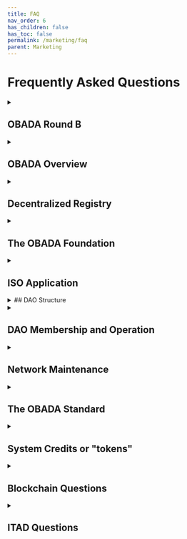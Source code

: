 ```yaml
---
title: FAQ
nav_order: 6
has_children: false
has_toc: false
permalink: /marketing/faq
parent: Marketing
---
```


# Frequently Asked Questions

<details>
  <summary>
  
  ## OBADA Round B
  
  </summary>
  
**1. What is this?**
Round B of the OBADA Decentralized Autonomous Organization (DAO)

**2. What does a company gain from joining?**
By joining, a company gains:
  - a seat at the table as the OBADA DAO shapes the future
  - voting rights: 1 vote per member company
  - system credit rights, also known as token rights, the right to a certain number of system credits
  - node rights: the right to operate a node
  - revenue sharing: operating a node entitles the node operator a share of the revenues from fees charged to users of the network
  
**3. Is this a solicitation for an investment?**
No. It definitely is not a solicitation for an investment.  
  
**4. What is OBADA building?**
- OBADA is using blockchain to create a decentralized registry for IT assets, and establish a clean chain of custody
- This will link inventory and reduce the value destruction that results when information loss when products change hands  
  
**5. What is a DAO?**
- "DAO" stands for "Decentralized Autonomous Organization"
- An agreement to run a node of the decentralized registry 
- learn more [below](#DAO-Structure)

**6. Who is the round B for?**
- Restricted to members of the Asset Disposition (ITAD) sector, as well as institutions and non-profit organizations supporting and helping shape our industry
- Accredited Investors and expert corporations in the Asset Disposition industry
- These DAO members will be responsible for the growth, use and direction of the blockchain tool
- Companies interested in helping design the most exciting and impactful new technology in our space of the last few decades

**7. How many can join Round B?**
There are a maximum of 53 seats available
  
**8. What is the cost of joining the DAO?**
The cost of joining the DAO is $5,000. Each company can only join once.

**9. How does a company show its interest in joining?**
Starting on November 20, 2022, fil out this form to express interest & provide details about your company: 
https://forms.gle/y3sd4CB9Ein9QXV8A 

**10. Where can I find the Operating Agreement, to learn more?**
Right [here](https://docs.google.com/document/d/1F1luIwP-0R2RpdBZWuuU76vyxw10Eept/edit)
  
</details>


<details>
  <summary>

  ## OBADA Overview
  </summary>

**1. What is the goal of OBADA?**
To build a blockchain solution to track physical assets through their lifetimes using pNFTs on a blockchain, to facilitate device and component reuse, and end-of-life proper recovery or disposal.

**2. What is a pNFT?**
Representing physical assets using Non-Fungible Tokens.

**3. How is this standard different?**
The OBADA standard makes it possible to:
1. Uniquely identify any physical asset with a serial number, using a short Universal Serial Number (USN)
2. Create a pNFT to represent that asset on a blockchain
3. Track changes to the asset or its ownership, throughout its lifetime, as a pNFT on the blockchain
  
No standard has ever done any of those before.
 
**4. What are the Organizations that are Involved in this project?**
There are two primary organizations:
- The OBADA Foundation - promoting the standard, and getting the blockchain built, initially
- The OBADA DAO - building and operating the decentralized registry for the ITAD industry

There is a third organization involved, with a much smaller role, OBADA Business Services (OBS). OBS is a contractor to perform network maintenance, facilitate the software development, and provide technical assistance for DAO members.

**5. What does OBADA stand for?**
Open Blockchain for Asset Disposition Architecture. Earlier, the second A stood for Association, but once upon a time, we changed it to Architecture. We could always change it back, if everyone wants to. But it seems like for branding purposes, we should keep the OBADA acronym.

**6. Who legally owns the Intellectual Property of the OBADA standard?**
No one. OBADA is an open standard, so anyone could write their own software that is compliant with it. 

Anyone could petition the OBADA Foundation to make a change to improve the standard.
  
**7. Who legally owns the software to run the decentralized registry?**
The Decentralized Autonomous Organization (DAO) and owns the code it has commissioned.
Software is licensed under the GNU XXX.
The source code is freely available on Github. 
However, companies must pay for a license and join the DAO in order to use it.
Anyone could download the code and modify it as they see fit, and run it.
The OBADA Foundation hopes to respond to any needs or requests in such a way that no organization ever feels the need to develop a competing standard.

**8. Why do we need a standard?**
For interoperability. We need to have one entity defining things like what to call the information to be shared, and define the structure of how that data is stored and shared. If you think of the data being shared like it was all on a spreadsheet, there has to be agreement on what to call the columns.

**9. Is OBADA an open standard?**
Yes, it’s right there, in the first word of the name: Open Blockchain for Asset Disposition Architecture. This means anyone can download the software, similar to how Linux is an open standard. However, to use it, they must pay a license fee, and have to join DAO.
</details>
<details>
  <summary>
    
  ## Decentralized Registry
  
  </summary>

  **1. What is OBADA creating?**
  A decentralized registry. It is implemented in a blockchain, also known as decentralized ledger technology (DLT).
  You can read more about blockchains further down in this FAQ.

  But the simplest way to summarize the goal of OBADA is that it is building a registry for electronic devices that is decentralized, a "decentralized registry."
  
  **2. What is a DiD?**
  "DiD" stands for Digital identifier, a standardized way to digitally store information about someone or something. ISO is developing a DiD standard.
  
  **3. How can DiDs be used?**
  You can think of a DiD as being kind of like a web address.
  If something has a DiD assigned to it, the item can be talked to directly.
  This is because a DiD is a new form of URL, Uniform Resource Locator.
  The URL that most people are familiar with is a website URL, which starts with "http://".
  A DiD can be used in the place of a URL, if the device being linked to has methods for connecting and returning information.
  
</details>



<details>
  <summary>
    
  ## The OBADA Foundation
  
  </summary>

**1. What is the purpose of the OBADA Foundation?**
The purpose of the OBADA Foundation is to ensure the success of the OBADA blockchain standard. The Foundation is responsible for overseeing the initial development of the blockchain software, similar to how the Mozilla Foundation is responsible for the Firefox browser, or the Linux Foundation for the development of Linux software.  The Foundation is also responsible for evangelizing about the standard, to get people to use the standard.

**2. Why do we need a Foundation?**
If the world would never change, and we could foresee every possible future contingency, we could write perfect software, and no future guidance would be required. But unfortunately, the IT world and the blockchain world will keep evolving along with user companies’ expectations, and the standard will have to be able to respond to those changes. The Foundation is charged with ensuring the future success of the standard.

**3. Is the OBADA Foundation a non-profit?**
Yes. The OBADA Foundation has applied for 501(c)3 status with the IRS.

**4. Why a 501(c)3? Why not a 501(c)6?**
The 501(c)6 category is for a dues-based professional organization. That is not what the OBADA Foundation is. The OBADA Foundation is focused on developing and promoting the OBADA standard.

**5. Doesn’t a 501(c)3 have to have a charitable mission? What is OBADA’s?**
Yes, an organization has to have a charitable mission. OBADA’s mission is developing a global standard to track IT devices, which should help reduce the environmental impact of our global IT usage, by facilitiating the reuse and recovery of materials used in IT assets.

**6. Why is the Foundation initially making decisions for the DAO?**
The goal is for the DAO to be self-governing, but until the DAO is fully operational, there are many decisions about the blockchain implementation that have to be made. So intially, the Board of Directors of the Foundation is making decisions on behalf of the DAO. As soon as the DAO is operational, the DAO will make all of its own decisions.

**7. Once the DAO is operational, what will the Foundation do?**
Once the DAO is operational, the OBADA Foundation will have two missions related to the health and success of the OBADA standard:
1. Overseeing standard updates and modifications. Some will be required because of changes to other software, and the others will be in response to requests by the DAO. 
2. Publicizing the Standard and the DAO, to encourage other companies within the ITAD space to join the DAO. The Foundation will also explore relationships with other industries that may be interested in using the OBADA platform to track their own serialized devices.

**8. Will the DAO have any connection to the Foundation in the future?**
The Foundation will be charged with promoting the standard to other companies and other industries. But the Foundation will need resources to do that, so the DAO will send funds to the Foundation to do that.
Also, when the DAO identifies modifications that should be made to the standard, the Foundation will decide on changes to the standard, and then the DAO can implement those changes it the software.

</details>

<details>
  <summary>
    
  ## ISO Application
  
  </summary> 
  
**1. Why is the Foundation trying to get ISO approval?**
ISO approval gives the stamp of approval that Tier 1 companies will require. For OBADA to prosper, major companies need to join. Major multinational corporations are not going to join the project unless they are confident that what we are developing is a major global standard. 

**2. Is ISO going to make OBADA the global standard?**
Not exactly. ISO is creating a standard called “” 
ISO is not going to tell everyone that they have to use OBADA, but they are going to tell everyone that they have to use something like OBADA. Our plan is to make sure that the global standard is consistent with our vision for OBADA.

Our decentralized registry needs to be interoperable with the world, and having a global standard, backed by ISO, ensures that every system that gets built will be able to communicate efficiently and effectively.  
With our head start before anyone else, we hope no one will feel the need to incur the cost of developing a competing solution.
    
**3. Why won’t ISO make OBADA the global standard?**
Set of best practices, consistency, even in a different industry
ISO does not want to set up OBADA to be a global monopoly. Anyone who wants to will be able to design their own solution that complies with the ISO standard is free to. But hopefully, our implementation will be so easy and inexpensive to use that no one will have any reason to develop a competing implementation.

**4. What will the ISO standard include?**
The ISO standard will include things such as:
1. A method for uniquely identifying an asset, such as a Universal Serial Number
2. Specifications for using the USN to create a DiD, a Digital Identifier
3. Specifications for storing information related to the DiD, using the blockchain

**5. Is there going to be an ISO Certification process, like ISO 9001?**
Once the ISO standard is complete, a certification body will create qualifications for auditing proposed software.
The OBADA decentralized registry will be audited and certified for compliance with the new standard.
OBADA member companies only need to run the OBADA node, or connect to the blockchain. Companies do not need to get certification that they are in compliance with the ISO standard.
 
</details>

<details>
  <summary>
    
  <a name="DAO-Structrue">
  ## DAO Structure
  </a>
  </summary> 

**1. What is a DAO?**
A DAO is a Decentralized Autonomous Organization. Unlike a traditional trade organization, or an LLC, there is no central decision maker. All decisions are made by the members of the DAO. Nobody is in charge.

**2. Who owns the DAO?**
Nobody owns it. Fees charged to end users are collected by DAO members and shared directly, equally, to other DAO members. 

**3. What is the goal of the DAO?**
The goal of the OBADA DAO is to build and run the OBADA blockchain for the benefit of the IT Asset Disposition (ITAD) industry, and for the financial benefit of the DAO members.

**4. Is the DAO for-profit?**
Yes, but all of the platform revenue is directly distributed to the members of the DAO. The DAO itself does not retain any profits.

**5. This DAO idea seems confusing, and I’ve never been part of one before. Why can’t we use a more traditional organizational structure?**
The SEC has rules about what constitutes a “security.” If we had a traditional organizational structure, with some small group of people making the decisions (“performing essential tasks”), the SEC would classify our system credits or tokens as securities. That would mean we would have to go through the SEC process for creating an IPO in order to sell system credits, requiring significant time and cost.
But if the decisions are made by “an unaffiliated, dispersed community of network users”, also known as a “decentralized network,” then the SEC does not classify the system credits as securities.
Since we believe our DAO will qualify as an “unaffiliated, dispersed community of network users,” our system credits will not be securities.
 
**6. It seems like other blockchains aren’t using the DAO structure, and have a CEO. Why can’t we do that?**
Blockchains that are started and run by a single company are different. When one entity controls all aspects of a blockchain, you don’t need to have system credits or tokens to pay gas fees, because one entity is doing all of the work; there is nobody else to pay. If you don’t need to pay anyone, you don’t need any tokens. They don’t have to worry about whether their tokens are securities or not, because there are no tokens. So they don’t have to worry about these SEC token rules, and can organize themselves however they want to.
 
**7. If the DAO can’t have a small group making the decisions, how can anything get done? We can’t have all 100 or more Node holders decide on everything, can we?**
Actually, all DAO members (Node holders) will vote on changes to the network. But that doesn’t mean that all members have to become involved in all the minutiae of all decisions. Any DAO member can make a proposal about something they think should be changed, and the members may vote to approve or reject the proposal, or may vote to have a smaller group of members and/or outside experts study the issue, and report back to the DAO, at which time the full DAO will vote.
 
**8. Can the DAO have any employees?**
It is possible to have someone performing “ministerial or routine tasks,” but not “managerial and entrepreneurial” tasks. The latter are characterized as “involving expertise and decision making that impacts the success of the enterprise through the application of skill and judgment.” So the DAO could have employees to do administrative or routine tasks, but not make managerial decisions. Those have to be made by the DAO.

**9. Who gets to vote on DAO decisions?**
Only members of the DAO get to vote on DAO decisions. Every DAO member gets one vote. It does not matter how many tokens the member has, how large the company is, or anything else. Each company gets one vote.

**10. What decisions will the DAO vote on?**
The members of the DAO will vote on every decision about changes to the operation of the DAO. Some possible topics that the DAO may vote on some day could include:
- Changes they would like made to the standard
- Gas fees for using the blockchain
- Distribution of the collected gas fees
- Creating additional membership seats for the DAO, and the price of membership
- Changes to the supply of system credits or tokens, OBD.
    
</details>

<details>
  <summary>
    
  ## DAO Membership and Operation
  
  </summary>

**1. How does the DAO make money?**
A small fee, known as a gas fee, is charged by the DAO every time information is added to the blockchain. These fees are collected and distributed to all of the members of the DAO.

**2. Is the DAO only open to IT Asset Disposition-related organizations?**
Currently. However, in the future, other industries may also decide to use the OBADA blockchain to track their own serialized assets.

**3. Why join the DAO?**
DAO membership provides a company two things:
1. Voting rights: a company can propose, or vote on proposed changes to the standard
2. Property rights: DAO members receive a share of the revenues from the fees collected by the DAO.

**3. If OBADA is an open standard, can’t anyone download the software and operate a node?**
Yes. Anyone can download the software, and run it on their own server. But if they are not part of the OBADA DAO, they cannot connect to the OBADA blockchain. So it would kind of be like building a website but not being able to connect your computer to the internet.

**4. Can DAO members charge additional fees to their customers?**
A small fee is charged to write information to the blockchain, but DAO members (or any other company operating a node) may charge additional amounts to their customers to read or write information from or to the blockchain. Kind of like how stock trading platforms can decide how much to charge their clients for buying or selling stock.

**5. Can a company sell its DAO membership to another company?**
Yes, DAO memberships are transferable.

**6. What is the maximum capacity of the DAO?**
The current plans for the DAO are to cap membership at 101 seats. If a DAO grows too large, there can be performance issues. However, 101 is well below that threshold. 

**7. Can the DAO be expanded?**
The members of the DAO may vote at any time to increase the number of available memberships.

**8. Can the price for DAO membership change?**
The members of the DAO may vote at any time to change the price of DAO membership.

</details>

<details>
  <summary>
    
  ## Network Maintenance
  
  </summary>

**1. What is OBADA Business Services (OBS)?**
OBADA Business Services (OBS) is a small company charged with sourcing and compensating the programming staff needed to build the OBADA blockchain, and to help companies with any issues they may experience in deploying and using the blockchain.

**2. What will OBS do?**
OBS will have two purposes:
1. Maintaining the OBADA network. Updates will need to be made to the software, as the needs arise, plus any upgrades desired by the DAO. OBS will be charged with making those.
2. Assist companies with installing, connecting, or running their nodes. OBS will find IT professionals to do the work, bill the company, and then pay the professionals.

**3. Do companies have to use OBS?**
No. Companies are free to contract with anyone they prefer for assistance with their OBADA blockchain installation or other questions.

**4. Shouldn’t companies get free help to join the DAO?**
It is up to the members of the DAO to decide how much free technical help companies should receive when joining the DAO. 
Developer and software implementation help is very expensive. Some companies will likely require much more time (and therefore cost), and the other members of the DAO will likely prefer that those companies pay for the services they need directly, rather than paying for those costs out of the collective revenues of the DAO.

**5. Why do we even need OBS?**
Companies joining the DAO are unlikely to have the IT expertise in house to implement, connect, and run their OBADA blockchain nodes. They will need someone to help them. Rather than forcing companies to search the web to find technical help, it seems wise for OBADA to have a recommended partner, which has access to professionals who can help with implementations.

**6. Can’t the DAO manage those services without OBS?**
The DAO could certainly decide to do all of the work in house. But this would require the DAO to hire staff to match clients to providers, send out and collect those bills. And that will cost the DAO time and money. It seems that the DAO, collectively, is better off to let someone else handle those details.

</details>

<details>
  <summary>
    
  ## The OBADA Standard
  
  </summary>
  
**1. How is information stored using the OBADA registry?**
For every device, a Digital Identifier, DID, is created, using the item's Universal Serial Number. Files containing information about the device are uploaded and added to the device's list of files.
Information that may be uploaded includes:
  - Proof of Authenticity
  - Drive wiping reports
  - Change of ownership
  - Device disassembly
  - Device destruction
  
**2. What is a Universal Serial Number?**
A Universal is a string of at least 12 alphanumeric characters that uniquely identifies a particular device.
  

**3. Why do we need a Universal Serial Number, in addition to a manufacturer's serial number?**
We need to be able to ensure that we know exactly which device is being identified, and manufacturers' serial numbers are not sufficient to guarantee global uniqueness.
Refurbishers have seen two devices from the same manufacturer, from different product lines, with the same serial number. 
  
Every company generates serial numbers for its products however it sees fit. Very few industries have a standardized format for generating serial numbers.
As a result, companies are free to generate serial numbers using whatever structure they fit, using whatever combination of letters and numbers they choose.
Unfortunately, this is not enough to prevent two devices from having the same serial number.
When the Universal Serial Number is created for a particular device, it is compared against all existing USNs, to ensure that is unique.

**4. How are Universal Serial Numbers Generated?**
To generate a USN, the manufacturer's name, plus the serial number, plus the product name are all concatenated together, into one long character string.
Then that character string is run through the SHA-256 hashing algorithm. 
The result is a string of 64 hexadecimal characters which is extremely, extremely likely to be unique.
However, 64 characters is much longer than is actually necessary.
We propose using the first 12 characters of the string as the USN.
Once those are generated, this USN is compared against the list of devices already in the database.
If this 12 digit USN is already present in the database, we will use 14 characters, unless that is also in the database, in which case we will use 16, etc.
  
**5. How do devices get added to the blockchain?**
When information needs to be written to the blockchain about a device, if the USN is not already present in the database, a new DID record must be created for the device, by a member of the DAO. Then, once the record is created, the information can be uploaded and stored in the device's record.

**6. Are there costs to write information?**
Yes, gas fees are incurred to write or upload information to the blockchain.
  
**7. Are there costs to read information?**
No, there is no cost do access information stored in the blockchain.

**8. What is the process for uploading information?**
An ITAD company will identify a device, and read its USN, or generate the USN, if the USN is not printed on the device.
Then, the ITAD generates the information (a drive wiping report, a device status report, etc.), and uploads the data to the database, through a DAO member.
  
**9. What if the device cannot communicate? (I.e., “bricked”?)**
1. Ideally, the device will be able to communicate to the ITAD's systems directly. 
2. If the device does not power up, in some cases, its USN may be accessible electronically, via USB or similar technology. 
3. If the device is unable to communicate, the USN may be printed on the device in a 12N QR code
4. If there is no 12N QR code, Optical Character Recognition (OCR) may be used to read the USN.
5. If OCR fails, a person may be able to read and type the USN.
6. If the USN is not present, OCR may be used to read in the information required to generate the USN.
  
**10. Where are the uploaded files stored? Can anyone find them and look at them?**
The files are encrypted, so if anyone were to find them, they would not be able to open them or understand them.
The files are stored using a system called Inter-Planetary File Storage, or IPFS.
IPFS stores the files in separate pieces, scattered over many servers, but the entire file is accessible from a single address.

  
</details>

<details>
  <summary>
    
  ## System Credits or "tokens"   
    
  </summary>
  **1. What are system credits or tokens used for?**
  Every public blockchain needs tokens to pay gas fees. A gas fee is incurred when:
  - a device is added to the registry
  - any new information about the device is added to the registry
  Additionally, system credits are needed to pre-pay for services like drive wiping, or provenance tracking


  **2. Why use system credits? Why not price transactions in US Dollars?**
  By using system credits, we can take advantage of smart contracts to automate payments, with no transaction fees.
  If US Dollars are used, and traditional banks, fees will be incurred every time a payment changes hands. With smart contracts, there are no such fees.
    
  **3. Do companies need to buy system credits?**
  ITAD companies will likely not need to system credits. They will work with a member of the OBADA DAO, who will bill them for the transaction. The DAO member may require the customer to maintain an account of system credits. Or, to make like simpler for their customers, the DAO members may bill their customers in US Dollars, meaning the customers will never directly deal with system credits.

  **4. How will companies buy system credits?**
  If any DAO members or other organizations need to buy system credits, they can trade US Dollars for system credits through something called a 
  "Liquidity Pool." The whole purpose of the liquity pool is to provide liquidity for anyone who needs to buy or sell system credits.

  **5. What is the Vesting period for system credits?**
For companies joining the DAO before the DAO goes live, the vesting period is three years. This means that every month, one 36th of their tokens are transferred to their wallets.

  **6. What is the Locking period?**
The Locking period is 12 months, which means that once system credits received, they cannot be sold for 12 months.

</details>

<details>
  <summary>
    
  ## Blockchain Questions
  
  </summary>

  **1. What is a blockchain?**
  A blockchain is also known as a "Distributed Ledger," or "Distributed Ledger Technology" (DLT).
  In the ledger, transactions are recorded sequentially, the way they are recorded in any type of ledger.
  A blockchain is immutable, meaning it is impossible to alter or change a transaction, once recorded.
  The immutability comes because every so often, a kind of glorified snapshot, or "hash," is taken of the most recent transactions.
  If anyone tried to change any of those transactions, the hash would not match the transcations any more, and the fraud would be identified.
  When generating the hash, the hash from the previous block of transactions is also included in the data that gets hashed.
  In this way, the blocks of transactions are chained together, hence the name blockchain.
  
  **2. Why do we need a blockchain, why not some simpler kind of database?**
  As described above, blockchains are extremely secure, and do not require companies to even trust oneanother to work together.
  The informations is encrypted, so the files cannot be adulterated. 
  Because copies of the database are held by dozens of companies, even if someone did try to adulterate a transaction, it would not match the copies held by all of the other servers.
  A blockchain provides security not available through any other type of database.
  
  **3. Can we move pNFTs from one blockchain to another?**
  Yes, absolutely. If a pNFT is created on the OBADA blockchain, and the owner wants to transfer that asset to another blockchain, that can be easily done.
  
  **4. Why Cosmos? Why not Ethereum?**
  At the time we are building the OBADA blockchain, Cosmos is best suited to our needs, but it is quite possible that someday, a newer technology might prove more attractive, and the blockchain might be migrated to another platform.
  Cosmos is the best choice, because unlike other blockchains, Cosmos was specifically designed to make it easy for different blockchains built on Cosmos to interact. This means that is easy to move assets from one Cosmos blockchain to another.
  

</details>

<details>
  <summary>
    
  ## ITAD Questions
  
  </summary>
**1. What does ITAD stand for?**
IT asset disposition

**2. What is ITAD?**
IT asset disposition (ITAD) is an industry term and practice built around reusing, recycling, repurposing, repairing or disposing of unwanted IT equipment in a safe and environmentally friendly way. 

**3. What are problems facing ITADs?**
1. Siloed and poor information on electronic devices
2. Poor electronics recycling rates
3. Fraud / scams in the market 
4. Chain of custody issues
5. Environmental damage / problems from used electronics

  **4. How does a blockchain solve these problems?**
1. Decentralized pNFT registry of all electronics devices accessible by all participants
2. Economic incentives, and pre-funded recycling built into the protocols.
3. Permissioned blockchain using registrars doing KYC/AML on users reduces instances of fraud. 
4. Smart contracts payments mean funds are verified and hard to fake
5. The permanent and immutable tracking of assets on the blockchain means chain of custody is easy to track and impossible to fake.
6. Increasing incentive and ease of recycling will have a long term large scale effect on reduction of potential detrimental environmental impacts.

**5. How would blockchain work for an ITAD?**
- In theory, presuming you’re using an ERP or some other system to track your assets, you wouldn’t really notice much of a difference as data standards have been created to aid ERP providers in generating the data needed for the blockchain. 
- One main difference would be that anytime you sell a device, you would also have to transfer the pNFT (proof of ownership) to the buyer via the blockchain. 
- Whenever you upgrade, update, repair, refurbish, run diagnostics, wipe, recycle or put a device into reuse, you would simply add some data to the pNFT for that particular device, most of this will be handled by software designed to make it easy to do so. 

**6. For example, what if I wiped a drive on a laptop and then sold it. How would that work?**
1. You can now publish the reports proving the device was wiped to the blockchain.
2. When you sell the device, you can give someone access to the pNFT records (like a carfax) and they can now see verifiably the device was wiped and view the full report. 
3. Any record added to the pNFT by software can now remove the potential for fraud, because the software can be audited and authorized specifically by the OBADA DAO (or group that manages the blockchain / standard)
4. Since the OBADA DAO is primarily composed of companies in the ITAD sector, their focus has always been ease of use, simple integration into existing workflows, and  vastly improving the efficiency of transactions. 

 **7. Is this all private? Who would be able to see my blockchain tracked assets?**
Most blockchains are open and viewable by most anyone. When OBADA launched, one of the major concerns was privacy. 
All of the information stored on the blockchain is encrypted. 
Anyone who looked around on the blockchain would only see encrypted information they would have no way to unencrypt.

**8. How do I know transactions are safe / secure?**
All of the information stored on the blockchain is encrypted, so your data is always safe.
  
**9. What methods are available for recourse if something goes wrong?**
All ITADs involved in the OBADA blockchain use KYC (Know Your Customer) identification methods to ensure that they know the identity of the companies they are working with, to know these are trustworthy companies, not fly-by-night operations.
If a transaction is not up to the parties' expectations, they have the same recourse for compensation as in any other business transaction.
  
**10. What would happen if my buyer doesn’t use the OBADA blockchain to track their assets?**
There are financial penalties built into the system, so if someone fails to properly handle the devices entrusted to them, they face significant financial penalities, such that no rational company would choose to fail to deliver.

</details>






